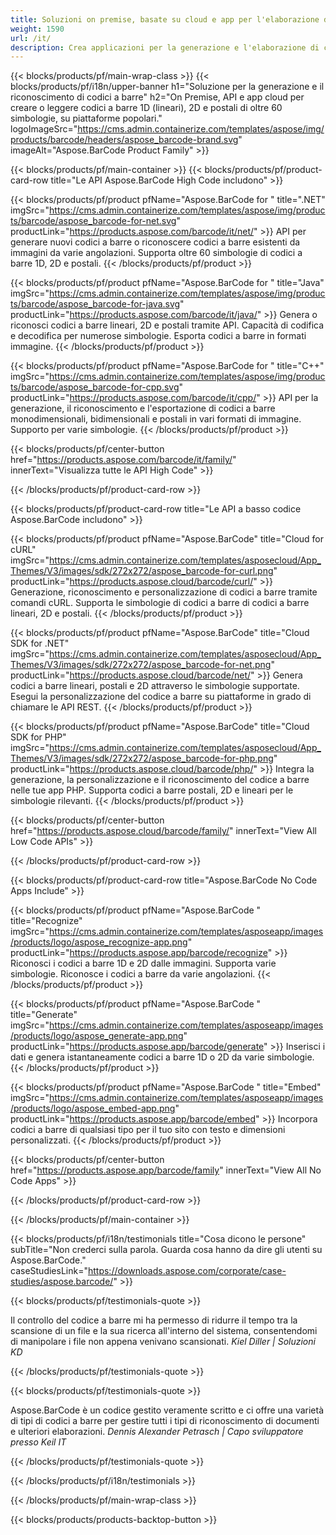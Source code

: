 ```yaml
---
title: Soluzioni on premise, basate su cloud e app per l'elaborazione di codici a barre 
weight: 1590
url: /it/
description: Crea applicazioni per la generazione e l'elaborazione di codici a barre tramite API High Code o SDK basati su cloud. Utilizza app multipiattaforma per la generazione o il riconoscimento di codici a barre.
---
```


{{< blocks/products/pf/main-wrap-class >}}
{{< blocks/products/pf/i18n/upper-banner h1="Soluzione per la generazione e il riconoscimento di codici a barre" h2="On Premise, API e app cloud per creare o leggere codici a barre 1D (lineari), 2D e postali di oltre 60 simbologie, su piattaforme popolari." logoImageSrc="https://cms.admin.containerize.com/templates/aspose/img/products/barcode/headers/aspose_barcode-brand.svg" imageAlt="Aspose.BarCode Product Family" >}}

{{< blocks/products/pf/main-container >}}
{{< blocks/products/pf/product-card-row title="Le API Aspose.BarCode High Code includono" >}}

{{< blocks/products/pf/product pfName="Aspose.BarCode for " title=".NET" imgSrc="https://cms.admin.containerize.com/templates/aspose/img/products/barcode/aspose_barcode-for-net.svg" productLink="https://products.aspose.com/barcode/it/net/" >}}
API per generare nuovi codici a barre o riconoscere codici a barre esistenti da immagini da varie angolazioni. Supporta oltre 60 simbologie di codici a barre 1D, 2D e postali.
{{< /blocks/products/pf/product >}}

{{< blocks/products/pf/product pfName="Aspose.BarCode for " title="Java" imgSrc="https://cms.admin.containerize.com/templates/aspose/img/products/barcode/aspose_barcode-for-java.svg" productLink="https://products.aspose.com/barcode/it/java/" >}}
Genera o riconosci codici a barre lineari, 2D e postali tramite API. Capacità di codifica e decodifica per numerose simbologie. Esporta codici a barre in formati immagine.
{{< /blocks/products/pf/product >}}

{{< blocks/products/pf/product pfName="Aspose.BarCode for " title="C++" imgSrc="https://cms.admin.containerize.com/templates/aspose/img/products/barcode/aspose_barcode-for-cpp.svg" productLink="https://products.aspose.com/barcode/it/cpp/" >}}
API per la generazione, il riconoscimento e l'esportazione di codici a barre monodimensionali, bidimensionali e postali in vari formati di immagine. Supporto per varie simbologie.
{{< /blocks/products/pf/product >}}

{{< blocks/products/pf/center-button href="https://products.aspose.com/barcode/it/family/" innerText="Visualizza tutte le API High Code" >}}

{{< /blocks/products/pf/product-card-row >}}

{{< blocks/products/pf/product-card-row title="Le API a basso codice Aspose.BarCode includono" >}}

{{< blocks/products/pf/product pfName="Aspose.BarCode" title="Cloud for cURL" imgSrc="https://cms.admin.containerize.com/templates/asposecloud/App_Themes/V3/images/sdk/272x272/aspose_barcode-for-curl.png" productLink="https://products.aspose.cloud/barcode/curl/" >}}
Generazione, riconoscimento e personalizzazione di codici a barre tramite comandi cURL. Supporta le simbologie di codici a barre di codici a barre lineari, 2D e postali.
{{< /blocks/products/pf/product >}}

{{< blocks/products/pf/product pfName="Aspose.BarCode" title="Cloud SDK for .NET" imgSrc="https://cms.admin.containerize.com/templates/asposecloud/App_Themes/V3/images/sdk/272x272/aspose_barcode-for-net.png" productLink="https://products.aspose.cloud/barcode/net/" >}}
Genera codici a barre lineari, postali e 2D attraverso le simbologie supportate. Esegui la personalizzazione del codice a barre su piattaforme in grado di chiamare le API REST.
{{< /blocks/products/pf/product >}}

{{< blocks/products/pf/product pfName="Aspose.BarCode" title="Cloud SDK for PHP" imgSrc="https://cms.admin.containerize.com/templates/asposecloud/App_Themes/V3/images/sdk/272x272/aspose_barcode-for-php.png" productLink="https://products.aspose.cloud/barcode/php/" >}}
Integra la generazione, la personalizzazione e il riconoscimento del codice a barre nelle tue app PHP. Supporta codici a barre postali, 2D e lineari per le simbologie rilevanti.
{{< /blocks/products/pf/product >}}

{{< blocks/products/pf/center-button href="https://products.aspose.cloud/barcode/family/" innerText="View All Low Code APIs" >}}

{{< /blocks/products/pf/product-card-row >}}

{{< blocks/products/pf/product-card-row title="Aspose.BarCode No Code Apps Include" >}}

{{< blocks/products/pf/product pfName="Aspose.BarCode " title="Recognize" imgSrc="https://cms.admin.containerize.com/templates/asposeapp/images/products/logo/aspose_recognize-app.png" productLink="https://products.aspose.app/barcode/recognize" >}}
Riconosci i codici a barre 1D e 2D dalle immagini. Supporta varie simbologie. Riconosce i codici a barre da varie angolazioni.
{{< /blocks/products/pf/product >}}

{{< blocks/products/pf/product pfName="Aspose.BarCode " title="Generate" imgSrc="https://cms.admin.containerize.com/templates/asposeapp/images/products/logo/aspose_generate-app.png" productLink="https://products.aspose.app/barcode/generate" >}}
Inserisci i dati e genera istantaneamente codici a barre 1D o 2D da varie simbologie.
{{< /blocks/products/pf/product >}}

{{< blocks/products/pf/product pfName="Aspose.BarCode " title="Embed" imgSrc="https://cms.admin.containerize.com/templates/asposeapp/images/products/logo/aspose_embed-app.png" productLink="https://products.aspose.app/barcode/embed" >}}
Incorpora codici a barre di qualsiasi tipo per il tuo sito con testo e dimensioni personalizzati.
{{< /blocks/products/pf/product >}}

{{< blocks/products/pf/center-button href="https://products.aspose.app/barcode/family" innerText="View All No Code Apps" >}}

{{< /blocks/products/pf/product-card-row >}}

{{< /blocks/products/pf/main-container >}}

{{< blocks/products/pf/i18n/testimonials title="Cosa dicono le persone" subTitle="Non crederci sulla parola. Guarda cosa hanno da dire gli utenti su Aspose.BarCode." caseStudiesLink="https://downloads.aspose.com/corporate/case-studies/aspose.barcode/" >}}

{{< blocks/products/pf/testimonials-quote >}}
<p class="first">
 Il controllo del codice a barre mi ha permesso di ridurre il tempo tra la scansione di un file e la sua ricerca all'interno del sistema, consentendomi di manipolare i file non appena venivano scansionati.
 <em>
  Kiel Diller | Soluzioni KD
 </em>
</p>

{{< /blocks/products/pf/testimonials-quote >}}

{{< blocks/products/pf/testimonials-quote >}}
<p class="second">
 Aspose.BarCode è un codice gestito veramente scritto e ci offre una varietà di tipi di codici a barre per gestire tutti i tipi di riconoscimento di documenti e ulteriori elaborazioni.
 <em>
  Dennis Alexander Petrasch | Capo sviluppatore presso Keil IT
 </em>
</p>

{{< /blocks/products/pf/testimonials-quote >}}

{{< /blocks/products/pf/i18n/testimonials >}}

{{< /blocks/products/pf/main-wrap-class >}}

{{< blocks/products/products-backtop-button >}}